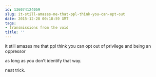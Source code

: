 ```yaml
---
id: 136074124059
slug: it-still-amazes-me-that-ppl-think-you-can-opt-out
date: 2015-12-28 00:18:59 GMT
tags:
- transmissions from the void
title: ''
---
```


it still amazes me that ppl think you can opt out of privilege and being an oppressor

as long as you don't identify that way.

neat trick.